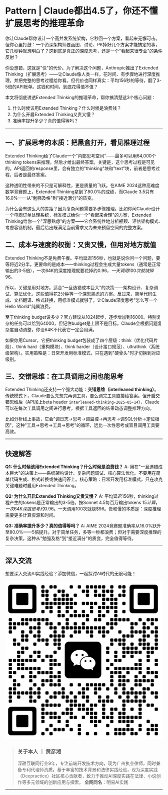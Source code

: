# Pattern | Claude都出4.5了，你还不懂扩展思考的推理革命

你让Claude帮你设计一个高并发系统架构，它秒回一个方案，看起来无懈可击。但你心里打鼓：一个资深架构师要画图、讨论、PK掉好几个方案才能搞定的事，它几秒钟就想明白了？这到底是真正的深度思考，还是一个"看起来很专业"的条件反射？

你没想错，这就是"快"的代价。为了解决这个问题，Anthropic推出了Extended Thinking（扩展思考）——让Claude像人类一样，花时间、有步骤地进行深度推理，并把完整的思考过程给你看。但代价也同样真实：平均156秒的等待，翻了3-5倍的API账单。这钱和时间，到底花得值不值？

本文将彻底讲透Extended Thinking的推理革命，帮你搞清楚这3个核心问题：

1. 什么时候该用Extended Thinking？什么时候是浪费钱？
2. 为什么开启Extended Thinking又贵又慢？
3. 准确率提升多少？真的值得等吗？

---

## 一、扩展思考的本质：把黑盒打开，看见推理过程

Extended Thinking给了Claude一个"内部思考空间"——最多可以用64,000个thinking tokens来推理，然后才给出最终答案。关键是，这个思考过程是可见的。API返回的response里，会有独立的"thinking"块和"text"块，前者是思考过程，后者是最终答案。

这种透明性带来的不只是可解释性，更是质量的飞跃。在AIME 2024这种高难度数学竞赛题上，Extended Thinking拿到了80.0%的成绩，而Claude 3.5只有16.0%——从"勉强及格"到"接近满分"的质变。

为什么会有这么大的差距？因为复杂问题需要多步骤推理。比如你问Claude设计一个电商订单处理系统，标准模式给你一个"看起来合理"的方案，Extended Thinking给你一个"深思熟虑"的方案——它会系统性地分析瓶颈、评估架构模式、考虑容错机制，最后给出既满足当前需求又为未来预留空间的完整方案。

## 二、成本与速度的权衡：又贵又慢，但用对地方就值

Extended Thinking不是免费午餐。平均延迟156秒，也就是说你问一个问题，要等将近2分半。更要命的是成本——thinking过程会生成大量tokens（通常是正常输出的3-5倍），一次64K的深度推理就要花掉约$0.96，一天调用100次就烧掉$96。

所以，关键是用对地方。适合"一旦选错成本巨大"的决策——架构设计、复杂调试、算法优化，这些值得花2分钟等一个深思熟虑的方案。反过来，简单代码生成、文档翻译、格式转换，用标准模式就够了，让Claude深度思考"怎么写一个Hello World"纯属浪费。

至于thinking budget设多少？官方建议从1024起步，逐步增加到16000。特别复杂的任务可以给到64000，但记住budget是上限不是目标，Claude会根据问题复杂度自动调整，你设64K不代表它一定会用满。

如果你用Cursor，它把thinking budget包装成了四个层级：think（优化代码片段）、think hard（重构模块）、think harder（设计接口规范）、ultrathink（系统级架构）。实用策略是：日常开发用标准模式，只在遇到"硬骨头"时才切换到对应级别。

## 三、交错思维：在工具调用之间也能思考

Extended Thinking还支持一个强大功能：**交错思维（interleaved thinking）**。传统模式下，Claude要么先想完再调工具，要么调完工具直接给答案。但开启交错思维后（API加上beta header `interleaved-thinking-2025-05-14`），Claude可以在每次工具调用之间进行思考，根据工具返回的结果动态调整推理方向。

比如分析线上事故，它会"调日志→思考→调监控→再思考→调SQL分析→定位根因"，这种"工具→思考→工具→思考"的循环，远比一次性思考或盲目调用工具要高效。

---

## 快速解答

**Q1: 什么时候该用Extended Thinking？什么时候是浪费钱？**
A: 用在"一旦选错成本巨大"的决策上——系统架构设计、复杂问题调试、核心算法优化。不要用在简单代码生成、格式转换或快速问答上。核心策略：日常开发用标准模式，只在攻克关键难题时启用Extended Thinking。

**Q2: 为什么开启Extended Thinking又贵又慢？**
A: 平均延迟156秒，thinking过程产生的tokens是正常输出的3-5倍。按Sonnet 4.5每百万输出tokens $15计算，一次64K深度思考约$0.96。一天调用100次就烧$96。贵和慢的本质是：深度推理需要更多计算资源和时间。

**Q3: 准确率提升多少？真的值得等吗？**
A: AIME 2024竞赛题准确率从16.0%跃升至80.0%——5倍提升。对于简单任务，多等一秒都浪费；但对于需要深度推理的复杂决策，这种从"勉强及格"到"接近满分"的质变，完全值得等待。

---

## 深入交流

想要深入交流AI实践经验？添加微信，一起探讨AI时代的无限可能！

![微信二维码](assets/二维码.jpg)

> ### 关于本人 ｜ 黄彦湘
> 深耕互联网行业9年，专注前端开发技术方向，现为广州执业律师，同时兼备专利代理师资质。基于丰富的技术背景和法律实践经验，现为深度实践（Deepractice）社区核心贡献者，致力于推动AI深度实践在法律、小说创作等多元领域的创新应用与探索。
> **全网同名**：明易AI实践

---
